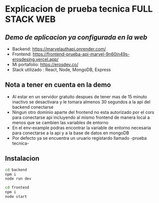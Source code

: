 #  Explicacion de prueba tecnica FULL STACK WEB
## _Demo de aplicacion ya configurada en la web_
- Backend: https://marvelauthapi.onrender.com/
- Frontend: https://frontend-prueba-api-marvel-9n60in49s-erosdesing.vercel.app/
- Mi portafolio: https://erosdev.co/
- Stack utilizado : React, Node, MongoDB, Express
## Nota a tener en cuenta en la demo 

- Al estar en un servidor gratuito despues de tener mas de 15 minuto inactivo se desactivara y le tomara almenos 30 segundos a la api del backend conectarse
- Ningun otro dominio aparte del frontend no esta autorizado por el cors para conectarse api  incluyendo al mismo frontend de manera local a menos que se cambien las variables de entorno 
- En el env-example podras encontrar la variable de entorno necesaria para conectarse a la api y a la base de datos en mongoDB
- Por defecto ya se encuentra un uruario registardo llamado -prueba tecnica-

## Instalacion

```sh
cd backend
npm i
node run dev
```
```sh
cd frontend
npm i
node start
```
